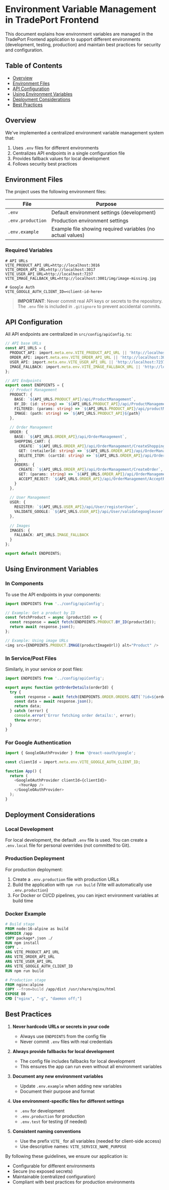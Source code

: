 # Environment Variable Management in TradePort Frontend

This document explains how environment variables are managed in the TradePort Frontend application to support different environments (development, testing, production) and maintain best practices for security and configuration.

## Table of Contents

- [Overview](#overview)
- [Environment Files](#environment-files)
- [API Configuration](#api-configuration)
- [Using Environment Variables](#using-environment-variables)
- [Deployment Considerations](#deployment-considerations)
- [Best Practices](#best-practices)

## Overview

We've implemented a centralized environment variable management system that:

1. Uses `.env` files for different environments
2. Centralizes API endpoints in a single configuration file
3. Provides fallback values for local development
4. Follows security best practices

## Environment Files

The project uses the following environment files:

| File | Purpose |
|------|---------|
| `.env` | Default environment settings (development) |
| `.env.production` | Production environment settings |
| `.env.example` | Example file showing required variables (no actual values) |

### Required Variables

```
# API URLs
VITE_PRODUCT_API_URL=http://localhost:3016
VITE_ORDER_API_URL=http://localhost:3017
VITE_USER_API_URL=http://localhost:7237
VITE_IMAGE_FALLBACK_URL=http://localhost:3001/img/image-missing.jpg

# Google Auth
VITE_GOOGLE_AUTH_CLIENT_ID=<client-id-here>
```

> **IMPORTANT**: Never commit real API keys or secrets to the repository. The `.env` file is included in `.gitignore` to prevent accidental commits.

## API Configuration

All API endpoints are centralized in `src/config/apiConfig.ts`:

```typescript
// API base URLs
const API_URLS = {
  PRODUCT_API: import.meta.env.VITE_PRODUCT_API_URL || 'http://localhost:3016',
  ORDER_API: import.meta.env.VITE_ORDER_API_URL || 'http://localhost:3017',
  USER_API: import.meta.env.VITE_USER_API_URL || 'http://localhost:7237',
  IMAGE_FALLBACK: import.meta.env.VITE_IMAGE_FALLBACK_URL || 'http://localhost:3001/img/image-missing.jpg'
};

// API Endpoints
export const ENDPOINTS = {
  // Product Management
  PRODUCT: {
    BASE: `${API_URLS.PRODUCT_API}/api/ProductManagement`,
    BY_ID: (id: string) => `${API_URLS.PRODUCT_API}/api/ProductManagement/${id}`,
    FILTERED: (params: string) => `${API_URLS.PRODUCT_API}/api/productManagement/GetFilteredProducts${params}`,
    IMAGE: (path: string) => `${API_URLS.PRODUCT_API}${path}`
  },
  
  // Order Management
  ORDER: {
    BASE: `${API_URLS.ORDER_API}/api/OrderManagement`,
    SHOPPING_CART: {
      CREATE: `${API_URLS.ORDER_API}/api/OrderManagement/CreateShoppingCart`,
      GET: (retailerId: string) => `${API_URLS.ORDER_API}/api/OrderManagement/GetShoppingCart/${retailerId}`,
      DELETE_ITEM: (cartId: string) => `${API_URLS.ORDER_API}/api/OrderManagement/DeleteCartItemByID/?CartID=${cartId}`
    },
    ORDERS: {
      CREATE: `${API_URLS.ORDER_API}/api/OrderManagement/CreateOrder`,
      GET: (params: string) => `${API_URLS.ORDER_API}/api/OrderManagement/GetOrdersAndOrderDetails${params}`,
      ACCEPT_REJECT: `${API_URLS.ORDER_API}/api/OrderManagement/AcceptRejectOrder`
    }
  },
  
  // User Management
  USER: {
    REGISTER: `${API_URLS.USER_API}/api/User/registerUser`,
    VALIDATE_GOOGLE: `${API_URLS.USER_API}/api/User/validategoogleuser`
  },
  
  // Images
  IMAGES: {
    FALLBACK: API_URLS.IMAGE_FALLBACK
  }
};

export default ENDPOINTS;
```

## Using Environment Variables

### In Components

To use the API endpoints in your components:

```typescript
import ENDPOINTS from '../config/apiConfig';

// Example: Get a product by ID
const fetchProduct = async (productId) => {
  const response = await fetch(ENDPOINTS.PRODUCT.BY_ID(productId));
  return await response.json();
};

// Example: Using image URLs
<img src={ENDPOINTS.PRODUCT.IMAGE(productImageUrl)} alt="Product" />
```

### In Service/Post Files

Similarly, in your service or post files:

```typescript
import ENDPOINTS from '../config/apiConfig';

export async function getOrderDetails(orderId) {
  try {
    const response = await fetch(ENDPOINTS.ORDER.ORDERS.GET(`?id=${orderId}`));
    const data = await response.json();
    return data;
  } catch (error) {
    console.error('Error fetching order details:', error);
    throw error;
  }
}
```

### For Google Authentication

```typescript
import { GoogleOAuthProvider } from '@react-oauth/google';

const clientId = import.meta.env.VITE_GOOGLE_AUTH_CLIENT_ID;

function App() {
  return (
    <GoogleOAuthProvider clientId={clientId}>
      <YourApp />
    </GoogleOAuthProvider>
  );
}
```

## Deployment Considerations

### Local Development

For local development, the default `.env` file is used. You can create a `.env.local` file for personal overrides (not committed to Git).

### Production Deployment

For production deployment:

1. Create a `.env.production` file with production URLs
2. Build the application with `npm run build` (Vite will automatically use `.env.production`)
3. For Docker or CI/CD pipelines, you can inject environment variables at build time

### Docker Example

```dockerfile
# Build stage
FROM node:16-alpine as build
WORKDIR /app
COPY package*.json ./
RUN npm install
COPY . .
ARG VITE_PRODUCT_API_URL
ARG VITE_ORDER_API_URL
ARG VITE_USER_API_URL
ARG VITE_GOOGLE_AUTH_CLIENT_ID
RUN npm run build

# Production stage
FROM nginx:alpine
COPY --from=build /app/dist /usr/share/nginx/html
EXPOSE 80
CMD ["nginx", "-g", "daemon off;"]
```

## Best Practices

1. **Never hardcode URLs or secrets in your code**
   - Always use `ENDPOINTS` from the config file
   - Never commit `.env` files with real credentials

2. **Always provide fallbacks for local development**
   - The config file includes fallbacks for local development
   - This ensures the app can run even without all environment variables

3. **Document any new environment variables**
   - Update `.env.example` when adding new variables
   - Document their purpose and format

4. **Use environment-specific files for different settings**
   - `.env` for development
   - `.env.production` for production
   - `.env.test` for testing (if needed)

5. **Consistent naming conventions**
   - Use the prefix `VITE_` for all variables (needed for client-side access)
   - Use descriptive names: `VITE_SERVICE_NAME_PURPOSE`

By following these guidelines, we ensure our application is:
- Configurable for different environments
- Secure (no exposed secrets)
- Maintainable (centralized configuration)
- Compliant with best practices for production environments